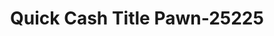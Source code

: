 ---
f_zip-code: 31763
f_state-code: GA
title: Quick Cash Title Pawn-25225
f_phone: 229-420-0797
f_city-only: Leesburg
f_address: 1584 Ushighway 19 South Leesburg
f_location-unique-id: '25225'
slug: quick-cash-title-pawn-25225
updated-on: '2024-05-30T13:46:58.046Z'
created-on: '2024-05-30T13:36:59.803Z'
published-on: '2024-05-30T13:54:32.469Z'
f_city-state: cms/city/leesburg-ga.md
f_company: cms/company/quick-cash-title-pawn.md
f_state: cms/state/georgia.md
layout: '[payday-loan].html'
tags: payday-loan
---